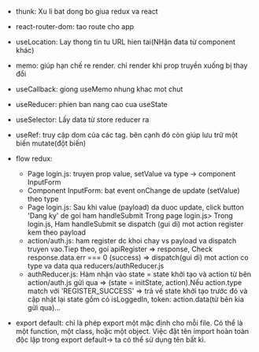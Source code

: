 - thunk: Xu li bat dong bo giua redux va react
- react-router-dom: tao route cho app
- useLocation: Lay thong tin tu URL hien tai(NHận đata từ component khác)
- memo: giúp hạn chế re render. chỉ render khi prop truyền xuống bị thay đổi
- useCallback: giong useMemo nhung khac mot chut
- useReducer: phien ban nang cao cua useState
- useSelector: Lấy data từ store reducer ra
- useRef: truy cập dom của các tag. bên cạnh đó còn giúp lưu trữ một biến mutate(đột biến)

- flow redux:

  - Page login.js: truyen prop value, setValue va type -> component InputForm
  - Component InputForm: bat event onChange de update (setValue) theo type
  - Page login.js: Sau khi value (payload) da duoc update, click button 'Dang ky' de goi ham handleSubmit Trong page login.js> Trong login.js, Ham handleSubmit se dispatch (gui di) mot action register kem theo payload
  - action/auth.js: ham register dc khoi chay vs payload va dispatch truyen vao.Tiep theo, goi apiRegister => response, Check response.data.err === 0 (success) => dispatch(gui di) mot action co type va data qua reducers/authReducer.js
  - authReducer.js: Hàm nhận vào state = state khởi tạo và action từ bên action/auth.js gửi qua => (state = initState, action).Nếu action.type match với 'REGISTER_SUCCESS' => trả về state khởi tạo trước đó và cập nhật lại state gồm có isLoggedIn, token: action.data(từ bên kia gửi qua)...

- export default: chỉ là phép export một mặc định cho mỗi file. Có thể là một function, một class, hoặc một object. Việc đặt tên import hoàn toàn độc lập trong export default-> ta có thể sử dụng tên bất kì.
